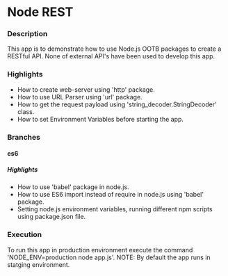 # Node REST

### Description
This app is to demonstrate how to use Node.js OOTB packages to create a RESTful API. None of external API's have been used to develop this app.

### Highlights
- How to create web-server using 'http' package.
- How to use URL Parser using 'url' package.
- How to get the request payload using 'string_decoder.StringDecoder' class.
- How to set Environment Variables before starting the app.

### Branches
#### es6
##### Highlights
- How to use 'babel' package in node.js.
- How to use ES6 import instead of require in node.js using 'babel' package.
- Setting node.js environment variables, running different npm scripts using package.json file.

### Execution
To run this app in production environment execute the command 'NODE_ENV=production node app.js'.
NOTE: By default the app runs in statging environment.